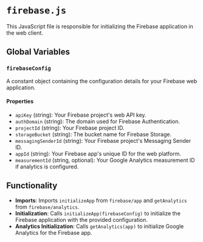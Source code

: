 # `firebase.js`

This JavaScript file is responsible for initializing the Firebase application in the web client.

## Global Variables

### `firebaseConfig`

A constant object containing the configuration details for your Firebase web application.

#### Properties

* `apiKey` (string): Your Firebase project's web API key.
* `authDomain` (string): The domain used for Firebase Authentication.
* `projectId` (string): Your Firebase project ID.
* `storageBucket` (string): The bucket name for Firebase Storage.
* `messagingSenderId` (string): Your Firebase project's Messaging Sender ID.
* `appId` (string): Your Firebase app's unique ID for the web platform.
* `measurementId` (string, optional): Your Google Analytics measurement ID if analytics is configured.

## Functionality

* **Imports**: Imports `initializeApp` from `firebase/app` and `getAnalytics` from `firebase/analytics`.
* **Initialization**: Calls `initializeApp(firebaseConfig)` to initialize the Firebase application with the provided configuration.
* **Analytics Initialization**: Calls `getAnalytics(app)` to initialize Google Analytics for the Firebase app.